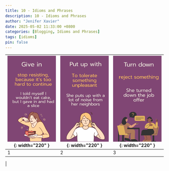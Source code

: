 ```yaml
---
title: 10 - Idioms and Phrases
description: 10 - Idioms and Phrases
author: "Jenifer Xavier"
date: 2025-05-02 11:33:00 +0800
categories: [Blogging, Idioms and Phrases]
tags: [idioms]
pin: false
---
```


| ![Idioms](/assets/img/10-idioms-and-phrases/1.png){: width="220" } | ![Idioms](/assets/img/10-idioms-and-phrases/2.png){: width="220" } | ![Idioms](/assets/img/10-idioms-and-phrases/3.png){: width="220" } |
| ------------------------------------------------------------------ | ------------------------------------------------------------------ | ------------------------------------------------------------------ |
| 1                                                                  | 2                                                                  | 3                                                                  |

|
